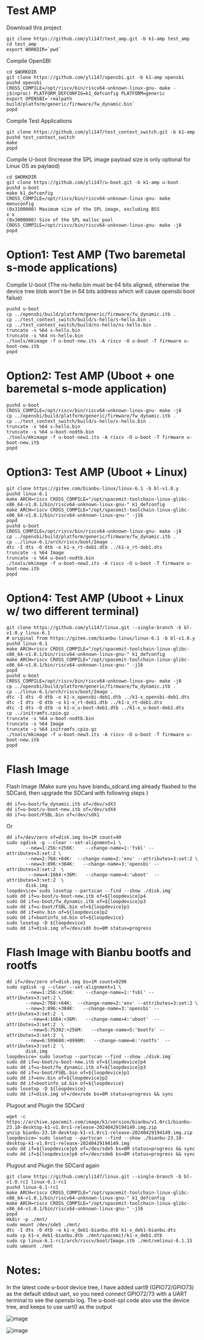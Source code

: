 # Test AMP

Download this project
```
git clone https://github.com/yli147/test_amp.git -b k1-amp test_amp
cd test_amp
export WORKDIR=`pwd`
```

Compile OpenSBI
```
cd $WORKDIR
git clone https://github.com/yli147/opensbi.git -b k1-amp opensbi
pushd opensbi
CROSS_COMPILE=/opt/riscv/bin/riscv64-unknown-linux-gnu- make -j$(nproc) PLATFORM_DEFCONFIG=k1_defconfig PLATFORM=generic
export OPENSBI=`realpath build/platform/generic/firmware/fw_dynamic.bin`
popd
```

Compile Test Applications
```
git clone https://github.com/yli147/test_context_switch.git -b k1-amp
pushd test_context_switch
make
popd
```

Compile U-boot (Increase the SPL image payload size is only optional for Linux OS as paylaod)
```
cd $WORKDIR
git clone https://github.com/yli147/u-boot.git -b k1-amp u-boot
pushd u-boot
make k1_defconfig
CROSS_COMPILE=/opt/riscv/bin/riscv64-unknown-linux-gnu- make menuconfig
(0x3100000) Maximum size of the SPL image, excluding BSS                                                    x x
(0x3000000) Size of the SPL malloc pool 
CROSS_COMPILE=/opt/riscv/bin/riscv64-unknown-linux-gnu- make -j8
popd
```

# Option1: Test AMP (Two baremetal s-mode applications)
Compile U-boot (The ns-hello.bin must be 64 bits aligned, otherwise the device tree blob won't be in 64 bits address which will cause opensbi boot failue)
```
pushd u-boot
cp ../opensbi/build/platform/generic/firmware/fw_dynamic.itb .
cp ../test_context_switch/build/s-hello/s-hello.bin .
cp ../test_context_switch/build/ns-hello/ns-hello.bin .
truncate -s %64 s-hello.bin
truncate -s %64 ns-hello.bin
./tools/mkimage -f u-boot-new.its -A riscv -O u-boot -T firmware u-boot-new.itb
popd
```

# Option2: Test AMP (Uboot +  one baremetal s-mode application)
```
pushd u-boot
CROSS_COMPILE=/opt/riscv/bin/riscv64-unknown-linux-gnu- make -j8
cp ../opensbi/build/platform/generic/firmware/fw_dynamic.itb .
cp ../test_context_switch/build/s-hello/s-hello.bin .
truncate -s %64 s-hello.bin
truncate -s %64 u-boot-nodtb.bin
./tools/mkimage -f u-boot-new1.its -A riscv -O u-boot -T firmware u-boot-new.itb
popd
```

# Option3: Test AMP (Uboot +  Linux)
```
git clone https://gitee.com/bianbu-linux/linux-6.1 -b bl-v1.0.y
pushd linux-6.1
make ARCH=riscv CROSS_COMPILE="/opt/spacemit-toolchain-linux-glibc-x86_64-v1.0.1/bin/riscv64-unknown-linux-gnu-" k1_defconfig
make ARCH=riscv CROSS_COMPILE="/opt/spacemit-toolchain-linux-glibc-x86_64-v1.0.1/bin/riscv64-unknown-linux-gnu-" -j16
popd
pushd u-boot
CROSS_COMPILE=/opt/riscv/bin/riscv64-unknown-linux-gnu- make -j8
cp ../opensbi/build/platform/generic/firmware/fw_dynamic.itb .
cp ../linux-6.1/arch/riscv/boot/Image .
dtc -I dts -O dtb -o k1-x_rt-deb1.dtb ../k1-x_rt-deb1.dts
truncate -s %64 Image
truncate -s %64 u-boot-nodtb.bin
./tools/mkimage -f u-boot-new2.its -A riscv -O u-boot -T firmware u-boot-new.itb
popd
```

# Option4: Test AMP (Uboot +  Linux w/ two different terminal)
```
git clone https://github.com/yli147/linux.git --single-branch -b bl-v1.0.y linux-6.1
# original from https://gitee.com/bianbu-linux/linux-6.1 -b bl-v1.0.y
pushd linux-6.1
make ARCH=riscv CROSS_COMPILE="/opt/spacemit-toolchain-linux-glibc-x86_64-v1.0.1/bin/riscv64-unknown-linux-gnu-" k1_defconfig
make ARCH=riscv CROSS_COMPILE="/opt/spacemit-toolchain-linux-glibc-x86_64-v1.0.1/bin/riscv64-unknown-linux-gnu-" -j16
popd
pushd u-boot
CROSS_COMPILE=/opt/riscv/bin/riscv64-unknown-linux-gnu- make -j8
cp ../opensbi/build/platform/generic/firmware/fw_dynamic.itb .
cp ../linux-6.1/arch/riscv/boot/Image .
dtc -I dts -O dtb -o k1-x_opensbi-deb1.dtb ../k1-x_opensbi-deb1.dts
dtc -I dts -O dtb -o k1-x_rt-deb1.dtb ../k1-x_rt-deb1.dts
dtc -I dts -O dtb -o k1-x_u-boot-deb1.dtb ../k1-x_u-boot-deb1.dts
cp ../initramfs.cpio.gz .
truncate -s %64 u-boot-nodtb.bin
truncate -s %64 Image
truncate -s %64 initramfs.cpio.gz
./tools/mkimage -f u-boot-new3.its -A riscv -O u-boot -T firmware u-boot-new.itb
popd
```

# Flash Image
Flash Image (Make sure you have biandu_sdcard.img already flashed to the SDCard, then upgrade the SDCard with following steps )
```
dd if=u-boot/fw_dynamic.itb of=/dev/sdX3
dd if=u-boot/u-boot-new.itb of=/dev/sdX4
dd if=u-boot/FSBL.bin of=/dev/sdX1
```
Or
```
dd if=/dev/zero of=disk.img bs=1M count=40
sudo sgdisk -g --clear --set-alignment=1 \
       --new=1:256:+256K:    --change-name=1:'fsbl' --attributes=3:set:2 \
       --new=2:768:+64K:  --change-name=2:'env' --attributes=3:set:2 \
       --new=3:896:+384K:   --change-name=3:'opensbi' --attributes=3:set:2  \
        --new=4:1664:+36M:   --change-name=4:'uboot'  --attributes=3:set:2  \
       disk.img
loopdevice=`sudo losetup --partscan --find --show ./disk.img`
sudo dd if=u-boot/u-boot-new.itb of=${loopdevice}p4
sudo dd if=u-boot/fw_dynamic.itb of=${loopdevice}p3
sudo dd if=u-boot/FSBL.bin of=${loopdevice}p1
sudo dd if=env.bin of=${loopdevice}p2
sudo dd if=bootinfo_sd.bin of=${loopdevice}
sudo losetup -D ${loopdevice}
sudo dd if=disk.img of=/dev/sdX bs=8M status=progress
```

# Flash Image with Bianbu bootfs and rootfs
```
dd if=/dev/zero of=disk.img bs=1M count=9296
sudo sgdisk -g --clear --set-alignment=1 \
       --new=1:256:+256K:    --change-name=1:'fsbl' --attributes=3:set:2 \
       --new=2:768:+64K:  --change-name=2:'env' --attributes=3:set:2 \
       --new=3:896:+384K:   --change-name=3:'opensbi' --attributes=3:set:2  \
        --new=4:1664:+36M:   --change-name=4:'uboot'  --attributes=3:set:2  \
        --new=5:75392:+256M:   --change-name=5:'bootfs' --attributes=3:set:2  \
       --new=6:599680:+8996M:   --change-name=6:'rootfs'  --attributes=3:set:2  \
       disk.img
loopdevice=`sudo losetup --partscan --find --show ./disk.img`
sudo dd if=u-boot/u-boot-new.itb of=${loopdevice}p4
sudo dd if=u-boot/fw_dynamic.itb of=${loopdevice}p3
sudo dd if=u-boot/FSBL.bin of=${loopdevice}p1
sudo dd if=env.bin of=${loopdevice}p2
sudo dd if=bootinfo_sd.bin of=${loopdevice}
sudo losetup -D ${loopdevice}
sudo dd if=disk.img of=/dev/sde bs=8M status=progress && sync
```
Plugout and Plugin the SDCard
```
wget -c https://archive.spacemit.com/image/k1/version/bianbu/v1.0rc1/bianbu-23.10-desktop-k1-v1.0rc1-release-20240429194149.img.zip
unzip bianbu-23.10-desktop-k1-v1.0rc1-release-20240429194149.img.zip
loopdevice=`sudo losetup --partscan --find --show ./bianbu-23.10-desktop-k1-v1.0rc1-release-20240429194149.img`
sudo dd if=${loopdevice}p5 of=/dev/sde5 bs=8M status=progress && sync
sudo dd if=${loopdevice}p6 of=/dev/sde6 bs=8M status=progress && sync
```
Plugout and Plugin the SDCard again
```
git clone https://github.com/yli147/linux.git --single-branch -b bl-v1.0.rc1 linux-6.1-rc1
pushd linux-6.1-rc1
make ARCH=riscv CROSS_COMPILE="/opt/spacemit-toolchain-linux-glibc-x86_64-v1.0.1/bin/riscv64-unknown-linux-gnu-" k1_defconfig
make ARCH=riscv CROSS_COMPILE="/opt/spacemit-toolchain-linux-glibc-x86_64-v1.0.1/bin/riscv64-unknown-linux-gnu-" -j16
popd
mkdir -p ./mnt/
sudo mount /dev/sde5 ./mnt/
dtc -I dts -O dtb -o k1-x_deb1-bianbu.dtb k1-x_deb1-bianbu.dts
sudo cp k1-x_deb1-bianbu.dtb ./mnt/spacemit/k1-x_deb1.dtb
sudo cp linux-6.1-rc1/arch/riscv/boot/Image.itb ./mnt/vmlinuz-6.1.15
sudo umount ./mnt
```

# Notes:
In the latest code u-boot device tree, I have added uart9 (GPIO72/GPIO73) as the default stdout uart, 
so you need connect GPIO72/73 with a UART terminal to see the opensbi log.
The u-boot-spl code also use the device tree, and keeps to use uart0 as the output

![image](https://github.com/yli147/test_amp/assets/21300636/8fcba632-7797-451c-860e-3fc0e64a3b99)


![image](https://github.com/yli147/test_amp/assets/21300636/b4f480e9-853b-43a6-9eaf-486ec4c2b945)
